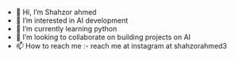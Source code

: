- 👋 Hi, I’m Shahzor ahmed
- 👀 I’m interested in AI development
- 🌱 I’m currently learning python
- 💞️ I’m looking to collaborate on building projects on AI
- 📫 How to reach me :- reach me at instagram at shahzorahmed3

<!---
shahzor35/shahzor35 is a ✨ special ✨ repository because its `README.md` (this file) appears on your GitHub profile.
You can click the Preview link to take a look at your changes.
--->
